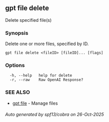 ## gpt file delete

Delete specified file(s)

### Synopsis

Delete one or more files, specified by ID.

```
gpt file delete <fileID> [fileID]... [flags]
```

### Options

```
  -h, --help   help for delete
  -r, --raw    Raw OpenAI Response?
```

### SEE ALSO

* [gpt file](gpt_file.md)	 - Manage files

###### Auto generated by spf13/cobra on 26-Oct-2025
